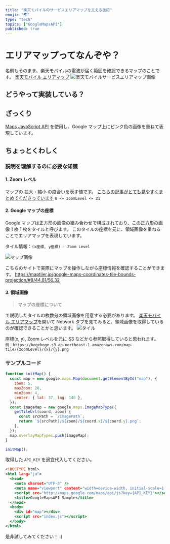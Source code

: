```yaml
---
title: "楽天モバイルのサービスエリアマップを支える技術"
emoji: "🌏"
type: "tech"
topics: ["GoogleMapsAPI"]
published: true
---
```


# エリアマップってなんぞや？

名前もそのまま、楽天モバイルの電波が届く範囲を確認できるマップのことです。
[楽天モバイル エリアマップ](https://network.mobile.rakuten.co.jp/area/)
![楽天モバイルサービスエリアマップ画像](https://user-images.githubusercontent.com/38455912/155760167-bd3c0ded-3932-405e-bdd4-e694dc2bf4c4.png)

## どうやって実装している？

## ざっくり

[Maps JavaScript API](https://developers.google.com/maps/documentation/javascript?hl=ja) を使用し、Google マップ上にピンク色の画像を重ねて表現しています。

## ちょっとくわしく

### 説明を理解するのに必要な知識

#### 1. Zoom レベル

マップの 拡大・縮小 の度合いを表す値です。
[こちらの記事がとても見やすくまとめてくださっています](https://qiita.com/SnowMonkey/items/795779913be692c12a0b)
`0 <= zoomLevel <= 21`

#### 2. Google マップの座標

Google マップは正方形の画像の組み合わせで構成されており、この正方形の画像 1 枚 1 枚をタイルと呼びます。
このタイルの座標を元に、領域画像を重ねることでエリアマップを表現しています。

タイル情報：`(x座標, y座標) : Zoom Level`

![マップ画像](https://user-images.githubusercontent.com/38455912/154842001-b7bed08f-1d65-4412-a94d-d1aa9be6d9f5.png)

こちらのサイトで実際にマップを操作しながら座標情報を確認することができます。
https://maptiler.jp/google-maps-coordinates-tile-bounds-projection/#8/44.81/56.32

#### 3. 領域画像

> マップの座標について

で説明したタイルの枚数分の領域画像を用意する必要があります。
[楽天モバイル エリアマップ](https://network.mobile.rakuten.co.jp/area/)を開いて Network タブを見てみると、領域画像を取得しているのが確認できることかと思います。
![タイル](https://user-images.githubusercontent.com/38455912/155762196-71821d2d-b0a6-4b55-9134-5914bf8941a8.png)

座標(x, y), Zoom レベルを元に S3 などから参照取得していると思われます。
`例：https://hogehoge.s3.ap-northeast-1.amazonaws.com/map-tile/{zoomLevel}/{x}/{y}.png`

### サンプルコード

```js:index.js
function initMap() {
  const map = new google.maps.Map(document.getElementById("map"), {
    zoom: 5,
    maxZoom: 20,
    minZoom: 4,
    center: { lat: 37, lng: 140 },
  });
  const imageMap = new google.maps.ImageMapType({
    getTileUrl(coord, zoom) {
      const srcPath = `/imagePath`;
      return `${srcPath}/${zoom}/${coord.x}/${coord.y}.png`;
    },
  });
  map.overlayMapTypes.push(imageMap);
}

initMap();
```

取得した `API_KEY` を適宜代入してください。

```html:index.html
<!DOCTYPE html>
<html lang="ja">
  <head>
    <meta charset="UTF-8" />
    <meta name="viewport" content="width=device-width, initial-scale=1.0" />
    <script src="http://maps.google.com/maps/api/js?key={API_KEY}"></script>
    <title>GoogleMapsAPI Sample</title>
  </head>
  <body>
    <div id="map"></div>
    <script src="index.js"></script>
  </body>
</html>
```

是非試してみてください！ :)
